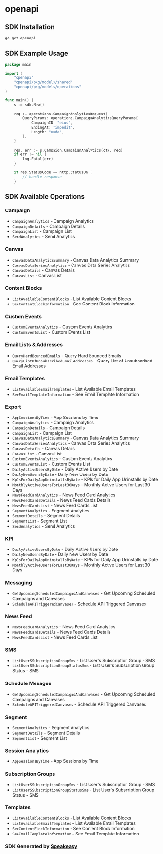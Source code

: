# openapi

<!-- Start SDK Installation -->
## SDK Installation

```bash
go get openapi
```
<!-- End SDK Installation -->

## SDK Example Usage
<!-- Start SDK Example Usage -->
```go
package main

import (
    "openapi"
    "openapi/pkg/models/shared"
    "openapi/pkg/models/operations"
)

func main() {
    s := sdk.New()
    
    req := operations.CampaignAnalyticsRequest{
        QueryParams: operations.CampaignAnalyticsQueryParams{
            CampaignID: "eius",
            EndingAt: "impedit",
            Length: "unde",
        },
    }
    
    res, err := s.Campaign.CampaignAnalytics(ctx, req)
    if err != nil {
        log.Fatal(err)
    }

    if res.StatusCode == http.StatusOK {
        // handle response
    }
```
<!-- End SDK Example Usage -->

<!-- Start SDK Available Operations -->
## SDK Available Operations

### Campaign

* `CampaignAnalytics` - Campaign Analytics
* `CampaignDetails` - Campaign Details
* `CampaignList` - Campaign List
* `SendAnalytics` - Send Analytics

### Canvas

* `CanvasDataAnalyticsSummary` - Canvas Data Analytics Summary
* `CanvasDataSeriesAnalytics` - Canvas Data Series Analytics
* `CanvasDetails` - Canvas Details
* `CanvasList` - Canvas List

### Content Blocks

* `ListAvailableContentBlocks` - List Available Content Blocks
* `SeeContentBlockInformation` - See Content Block Information

### Custom Events

* `CustomEventsAnalytics` - Custom Events Analytics
* `CustomEventsList` - Custom Events List

### Email Lists & Addresses

* `QueryHardBouncedEmails` - Query Hard Bounced Emails
* `QueryListOfUnsubscribedEmailAddresses` - Query List of Unsubscribed Email Addresses

### Email Templates

* `ListAvailableEmailTemplates` - List Available Email Templates
* `SeeEmailTemplateInformation` - See Email Template Information

### Export

* `AppSessionsByTime` - App Sessions by Time
* `CampaignAnalytics` - Campaign Analytics
* `CampaignDetails` - Campaign Details
* `CampaignList` - Campaign List
* `CanvasDataAnalyticsSummary` - Canvas Data Analytics Summary
* `CanvasDataSeriesAnalytics` - Canvas Data Series Analytics
* `CanvasDetails` - Canvas Details
* `CanvasList` - Canvas List
* `CustomEventsAnalytics` - Custom Events Analytics
* `CustomEventsList` - Custom Events List
* `DailyActiveUsersByDate` - Daily Active Users by Date
* `DailyNewUsersByDate` - Daily New Users by Date
* `KpIsForDailyAppUninstallsByDate` - KPIs for Daily App Uninstalls by Date
* `MonthlyActiveUsersForLast30Days` - Monthly Active Users for Last 30 Days
* `NewsFeedCardAnalytics` - News Feed Card Analytics
* `NewsFeedCardsDetails` - News Feed Cards Details
* `NewsFeedCardsList` - News Feed Cards List
* `SegmentAnalytics` - Segment Analytics
* `SegmentDetails` - Segment Details
* `SegmentList` - Segment List
* `SendAnalytics` - Send Analytics

### KPI

* `DailyActiveUsersByDate` - Daily Active Users by Date
* `DailyNewUsersByDate` - Daily New Users by Date
* `KpIsForDailyAppUninstallsByDate` - KPIs for Daily App Uninstalls by Date
* `MonthlyActiveUsersForLast30Days` - Monthly Active Users for Last 30 Days

### Messaging

* `GetUpcomingScheduledCampaignsAndCanvases` - Get Upcoming Scheduled Campaigns and Canvases
* `ScheduleAPITriggeredCanvases` - Schedule API Triggered Canvases

### News Feed

* `NewsFeedCardAnalytics` - News Feed Card Analytics
* `NewsFeedCardsDetails` - News Feed Cards Details
* `NewsFeedCardsList` - News Feed Cards List

### SMS

* `ListUserSSubscriptionGroupSms` - List User's Subscription Group - SMS
* `ListUserSSubscriptionGroupStatusSms` - List User's  Subscription Group Status - SMS

### Schedule Mesages

* `GetUpcomingScheduledCampaignsAndCanvases` - Get Upcoming Scheduled Campaigns and Canvases
* `ScheduleAPITriggeredCanvases` - Schedule API Triggered Canvases

### Segment

* `SegmentAnalytics` - Segment Analytics
* `SegmentDetails` - Segment Details
* `SegmentList` - Segment List

### Session Analytics

* `AppSessionsByTime` - App Sessions by Time

### Subscription Groups

* `ListUserSSubscriptionGroupSms` - List User's Subscription Group - SMS
* `ListUserSSubscriptionGroupStatusSms` - List User's  Subscription Group Status - SMS

### Templates

* `ListAvailableContentBlocks` - List Available Content Blocks
* `ListAvailableEmailTemplates` - List Available Email Templates
* `SeeContentBlockInformation` - See Content Block Information
* `SeeEmailTemplateInformation` - See Email Template Information

<!-- End SDK Available Operations -->

### SDK Generated by [Speakeasy](https://docs.speakeasyapi.dev/docs/using-speakeasy/client-sdks)
